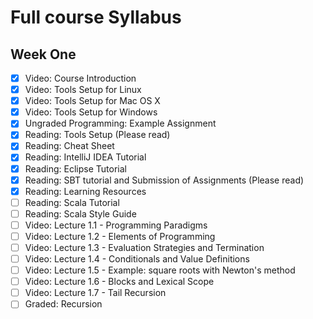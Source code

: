 # Full course Syllabus

## Week One
- [x] Video: Course Introduction
- [x] Video: Tools Setup for Linux
- [x] Video: Tools Setup for Mac OS X
- [x] Video: Tools Setup for Windows
- [x] Ungraded Programming: Example Assignment
- [x] Reading: Tools Setup (Please read)
- [x] Reading: Cheat Sheet
- [x] Reading: IntelliJ IDEA Tutorial
- [x] Reading: Eclipse Tutorial
- [x] Reading: SBT tutorial and Submission of Assignments (Please read)
- [x] Reading: Learning Resources
- [ ] Reading: Scala Tutorial
- [ ] Reading: Scala Style Guide
- [ ] Video: Lecture 1.1 - Programming Paradigms
- [ ] Video: Lecture 1.2 - Elements of Programming
- [ ] Video: Lecture 1.3 - Evaluation Strategies and Termination
- [ ] Video: Lecture 1.4 - Conditionals and Value Definitions
- [ ] Video: Lecture 1.5 - Example: square roots with Newton's method
- [ ] Video: Lecture 1.6 - Blocks and Lexical Scope
- [ ] Video: Lecture 1.7 - Tail Recursion
- [ ] Graded: Recursion
